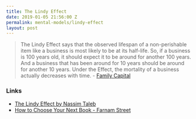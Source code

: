 ```yaml
---
title: The Lindy Effect
date: 2019-01-05 21:56:00 Z
permalink: mental-models/lindy-effect
layout: post
---
```


> The Lindy Effect says that the observed lifespan of a non-perishable item like a business is most likely to be at its half-life. So, if a business is 100 years old, it should expect it to be around for another 100 years. And a business that has been around for 10 years should be around for another 10 years. Under the Effect, the mortality of a business actually decreases with time. - [Family Capital](https://www.famcap.com/2017/03/2017-3-16-viewpoint-family-businesses-and-the-lindy-effect/)

### Links
* [The Lindy Effect by Nassim Taleb](http://nassimtaleb.org/tag/the-lindy-effect/)
* [How to Choose Your Next Book - Farnam Street](https://fs.blog/2013/08/choose-your-next-book/)
